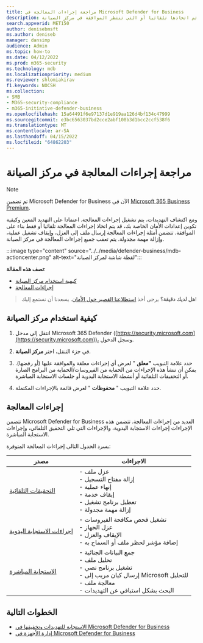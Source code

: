 ```yaml
---
title: مراجعة إجراءات المعالجة في Microsoft Defender for Business
description: عرض المعالجة التي تم اتخاذها تلقائيا أو التي تنتظر الموافقة في مركز الصيانة
search.appverid: MET150
author: denisebmsft
ms.author: deniseb
manager: dansimp
audience: Admin
ms.topic: how-to
ms.date: 04/12/2022
ms.prod: m365-security
ms.technology: mdb
ms.localizationpriority: medium
ms.reviewer: shlomiakirav
f1.keywords: NOCSH
ms.collection:
- SMB
- M365-security-compliance
- m365-initiative-defender-business
ms.openlocfilehash: 15a64491f6e97137d1e919aa126d4bf134c47999
ms.sourcegitcommit: e3bc6563037bd2cce2abf108b3d1bcc2ccf538f6
ms.translationtype: MT
ms.contentlocale: ar-SA
ms.lasthandoff: 04/15/2022
ms.locfileid: "64862203"
---
```

# <a name="review-remediation-actions-in-the-action-center"></a>مراجعة إجراءات المعالجة في مركز الصيانة

> [!NOTE]
> تم تضمين Microsoft Defender for Business الآن في [Microsoft 365 Business Premium](../../business-premium/index.md). 

ومع اكتشاف التهديدات، يتم تشغيل إجراءات المعالجة. اعتمادا على التهديد المعين وكيفية تكوين إعدادات الأمان الخاصة بك، قد يتم اتخاذ إجراءات المعالجة تلقائيا أو فقط بناء على الموافقة. تتضمن أمثلة إجراءات المعالجة إرسال ملف إلى العزل، وإيقاف تشغيل عملية، وإزالة مهمة مجدولة. يتم تعقب جميع إجراءات المعالجة في مركز الصيانة.

:::image type="content" source="../../media/defender-business/mdb-actioncenter.png" alt-text="لقطة شاشة لمركز الصيانة":::

**تصف هذه المقالة**:

- [كيفية استخدام مركز الصيانة](#how-to-use-the-action-center)
- [إجراءات المعالجة](#remediation-actions)

>
> **هل لديك دقيقة؟**
> يرجى أخذ <a href="https://microsoft.qualtrics.com/jfe/form/SV_0JPjTPHGEWTQr4y" target="_blank">استطلاعنا القصير حول الأمان</a>. يسعدنا أن نستمع إليك!
>

## <a name="how-to-use-the-action-center"></a>كيفية استخدام مركز الصيانة

1. انتقل إلى مدخل Microsoft 365 Defender ([https://security.microsoft.com](https://security.microsoft.com))، وسجل الدخول.

2. في جزء التنقل، اختر **مركز الصيانة**.

3. حدد علامة التبويب **"معلق** " لعرض أي إجراءات معلقة والموافقة عليها (أو رفضها). يمكن أن تنشأ هذه الإجراءات من الحماية من الفيروسات/الحماية من البرامج الضارة أو التحقيقات التلقائية أو أنشطة الاستجابة اليدوية أو جلسات الاستجابة المباشرة.

4. حدد علامة التبويب " **محفوظات** " لعرض قائمة بالإجراءات المكتملة. 

## <a name="remediation-actions"></a>إجراءات المعالجة

تتضمن Microsoft Defender for Business العديد من إجراءات المعالجة. تتضمن هذه الإجراءات إجراءات الاستجابة اليدوية، والإجراءات التي تلي التحقيق التلقائي، وإجراءات الاستجابة المباشرة.

يسرد الجدول التالي إجراءات المعالجة المتوفرة:

| مصدر  | الاجراءات  |
|---------|---------|
| [التحقيقات التلقائية](../defender-endpoint/automated-investigations.md)      | - عزل ملف <br/>- إزالة مفتاح التسجيل <br/>- إنهاء عملية <br/>- إيقاف خدمة <br/>- تعطيل برنامج تشغيل <br/>- إزالة مهمة مجدولة        |
| [إجراءات الاستجابة اليدوية](../defender-endpoint/respond-machine-alerts.md)   | - تشغيل فحص مكافحة الفيروسات <br/>- عزل الجهاز <br/>- الإيقاف والعزل <br/>- إضافة مؤشر لحظر ملف أو السماح به       |
| [الاستجابة المباشرة](../defender-endpoint/live-response.md)   | - جمع البيانات الجنائية <br/>- تحليل ملف <br/>- تشغيل برنامج نصي <br/>- إرسال كيان مريب إلى Microsoft للتحليل <br/>- معالجة ملف <br/>- البحث بشكل استباقي عن التهديدات         |

## <a name="next-steps"></a>الخطوات التالية

- [الاستجابة للتهديدات وتخفيفها في Microsoft Defender for Business](mdb-respond-mitigate-threats.md)
- [إدارة الأجهزة في Microsoft Defender for Business](mdb-manage-devices.md)